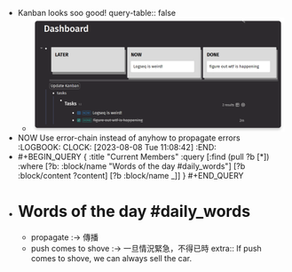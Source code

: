 - Kanban looks soo good!
  query-table:: false
	- ![image.png](../assets/image_1691462353351_0.png)
- NOW Use error-chain instead of anyhow to propagate errors
  :LOGBOOK:
  CLOCK: [2023-08-08 Tue 11:08:42]
  :END:
- #+BEGIN_QUERY
  { :title "Current Members"
    :query [:find (pull ?b [*])
            :where
            [?b: :block/name "Words of the day #daily_words"]
            [?b :block/content ?content]
            [?b :block/name _]]
   }
  #+END_QUERY
- # Words of the day #daily_words
	- propagate :-> 傳播
	- push comes to shove :-> 一旦情況緊急，不得已時
	  extra:: If push comes to shove, we can always sell the car.